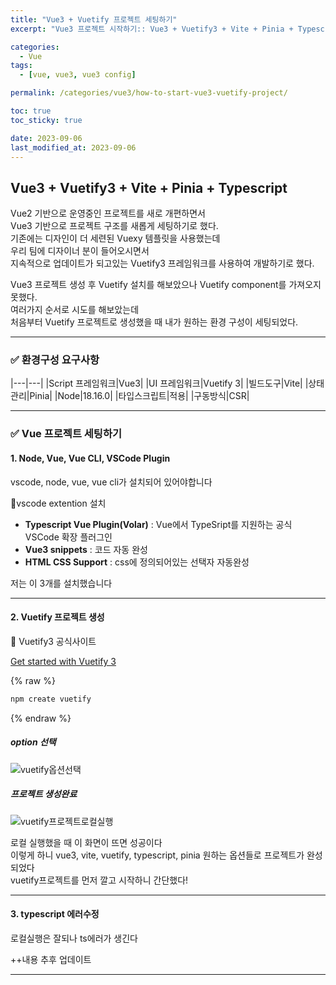```yaml
---
title: "Vue3 + Vuetify 프로젝트 세팅하기"
excerpt: "Vue3 프로젝트 시작하기:: Vue3 + Vuetify3 + Vite + Pinia + Typescript 기반 환경구성"

categories:
  - Vue
tags:
  - [vue, vue3, vue3 config]

permalink: /categories/vue3/how-to-start-vue3-vuetify-project/

toc: true
toc_sticky: true

date: 2023-09-06
last_modified_at: 2023-09-06
---
```


## Vue3 + Vuetify3 + Vite + Pinia + Typescript

Vue2 기반으로 운영중인 프로젝트를 새로 개편하면서<br/>
Vue3 기반으로 프로젝트 구조를 새롭게 세팅하기로 했다.<br/>
기존에는 디자인이 더 세련된 Vuexy 템플릿을 사용했는데<br/>
우리 팀에 디자이너 분이 들어오시면서<br/>
지속적으로 업데이트가 되고있는 Vuetify3 프레임워크를 사용하여 개발하기로 했다.<br/>

Vue3 프로젝트 생성 후 Vuetify 설치를 해보았으나 Vuetify component를 가져오지 못했다.<br/>
여러가지 순서로 시도를 해보았는데<br/>
처음부터 Vuetify 프로젝트로 생성했을 때 내가 원하는 환경 구성이 세팅되었다.

***

### ✅ 환경구성 요구사항

|---|---|
|Script 프레임워크|Vue3|
|UI 프레임워크|Vuetify 3|
|빌드도구|Vite|
|상태관리|Pinia|
|Node|18.16.0|
|타입스크립트|적용|
|구동방식|CSR|

***

### ✅ Vue 프로젝트 세팅하기

#### 1. Node, Vue, Vue CLI, VSCode Plugin

vscode, node, vue, vue cli가 설치되어 있어야합니다

🔽vscode extention 설치

- **Typescript Vue Plugin(Volar)** : Vue에서 TypeSript를 지원하는 공식 VSCode 확장 플러그인
- **Vue3 snippets** : 코드 자동 완성
- **HTML CSS Support** : css에 정의되어있는 선택자 자동완성

저는 이 3개를 설치했습니다

***

#### 2. Vuetify 프로젝트 생성

🔽 Vuetify3 공식사이트

<a href="[https://www.google.com/](https://vuetifyjs.com/en/getting-started/installation/)" target="_blank">Get started with Vuetify 3</a>

{% raw %}

```bash
npm create vuetify
```

{% endraw %}

##### option 선택

![vuetify옵션선택](https://github.com/gingerbeerlime/gingerbeerlime.github.io/assets/89768065/f09ad55d-d87c-4868-b4df-ea9c4656e947)

##### 프로젝트 생성완료

![vuetify프로젝트로컬실행](https://github.com/gingerbeerlime/gingerbeerlime.github.io/assets/89768065/14da1ee7-4ed7-455c-83c9-528967011276)

로컬 실행했을 때 이 화면이 뜨면 성공이다<br/>
이렇게 하니 vue3, vite, vuetify, typescript, pinia 원하는 옵션들로 프로젝트가 완성되었다<br/>
vuetify프로젝트를 먼저 깔고 시작하니 간단했다!<br/>

***

#### 3. typescript 에러수정

로컬실행은 잘되나 ts에러가 생긴다

++내용 추후 업데이트

***
